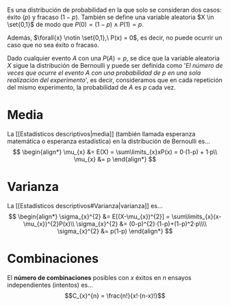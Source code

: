 Es una distribución de probabilidad en la que solo se consideran dos casos: éxito ($p$) y fracaso ($1-p$). También se define una variable aleatoria $X \in \set{0,1}$ de modo que $P(0) = (1-p) \land P(1) = p$. 

Además, $\forall{x} \notin \set{0,1},\ P(x) = 0$, es decir, no puede ocurrir un caso que no sea éxito o fracaso.

Dado cualquier evento $A$ con una $P(A) = p$, se dice que la variable aleatoria $X$ sigue la distribución de Bernoulli y puede ser definida como '*El número de veces que ocurre el evento $A$ con una probabilidad de $p$ en una sola realización del experimento*', es decir, consideramos que en cada repetición del mismo experimento, la probabilidad de $A$ es $p$ cada vez.

# Media

La [[Estadísticos descriptivos|media]] (también llamada esperanza matemática o esperanza estadística) en la distribución de Bernoulli es...
$$
\begin{align*}
\mu_{x} &= E(X) = \sum\limits_{x}xP(x) = 0·(1-p) + 1·p\\
\mu_{x} &= p
\end{align*}
$$
# Varianza

La [[Estadísticos descriptivos#Varianza|varianza]] es...
$$
\begin{align*}
\sigma_{x}^{2} &= E[(X-\mu_{x})^{2}] = \sum\limits_{x}(x-\mu_{x})^{2}P(x)\\
\sigma_{x}^{2} &= (0-p)^{2}·(1-p)+(1-p)^2·p\\\\
\sigma_{x}^{2} &= p(1-p)
\end{align*}
$$
# Combinaciones

El **número de combinaciones** posibles con $x$ éxitos en $n$ ensayos independientes (intentos) es...
$$C_{x}^{n} = \frac{n!}{x!·(n-x)!}$$
